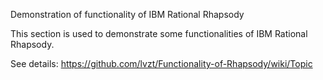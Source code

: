 Demonstration of functionality of IBM Rational Rhapsody

This section is used to demonstrate some functionalities of IBM Rational Rhapsody.

See details:
https://github.com/lvzt/Functionality-of-Rhapsody/wiki/Topic
